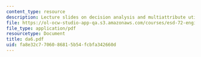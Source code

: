 ```yaml
---
content_type: resource
description: Lecture slides on decision analysis and multiattribute utility theory.
file: https://ol-ocw-studio-app-qa.s3.amazonaws.com/courses/esd-72-engineering-risk-benefit-analysis-spring-2007/fa8e32c7706086815b54fcbfa342660d_da6.pdf
file_type: application/pdf
resourcetype: Document
title: da6.pdf
uid: fa8e32c7-7060-8681-5b54-fcbfa342660d
---
```

